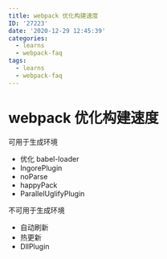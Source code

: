 ```yaml
---
title: webpack 优化构建速度
ID: '27223'
date: '2020-12-29 12:45:39'
categories:
  - learns
  - webpack-faq
tags:
  - learns
  - webpack-faq
---
```


# webpack 优化构建速度

可用于生成环境

- 优化 babel-loader
- IngorePlugin
- noParse
- happyPack
- ParallelUglifyPlugin

不可用于生成环境

- 自动刷新
- 热更新
- DllPlugin
 
